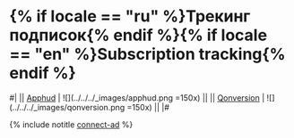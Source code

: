 # {% if locale == "ru" %}Трекинг подписок{% endif %}{% if locale == "en" %}Subscription tracking{% endif %}

#|
|| [Apphud](https://apphud.com) | ![](../../../_images/apphud.png =150x) ||
|| [Qonversion](https://qonversion.io) | ![](../../../_images/qonversion.png =150x) ||
|#

{% include notitle [connect-ad](../_includes/connect-ad-button.md) %}
